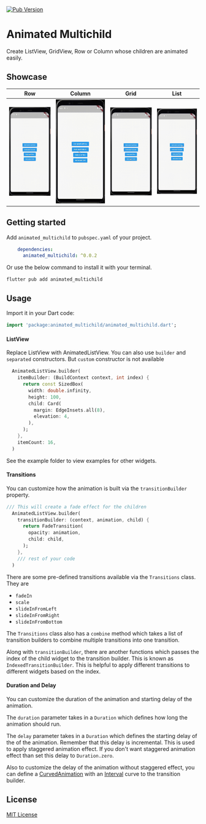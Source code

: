 [![Pub Version](https://img.shields.io/pub/v/animated_multichild?color=blueviolet)](https://pub.dev/packages/animated_multichild)

# Animated Multichild

Create ListView, GridView, Row or Column whose children are animated easily.

## Showcase
<!--
<p float="left">
  <img src="./resources/row.gif" width="400" />
  <img src="./resources/column.gif" width="400" /> 
  <img src="./resources/grid.gif" width="200" />
  <img src="./resources/list_view.gif" width="200" />
</p> -->
    
|           Row            |           Column            |           Grid            |              List              |
|:------------------------:|:---------------------------:|:-------------------------:|:------------------------------:|
| ![](./resources/row.gif) | ![](./resources/column.gif) | ![](./resources/grid.gif) | ![](./resources/list_view.gif) |

## Getting started

Add `animated_multichild` to `pubspec.yaml` of your project.

```yaml
    dependencies:
      animated_multichild: ^0.0.2
```

Or use the below command to install it with your terminal.

```shell
flutter pub add animated_multichild
```

## Usage

Import it in your Dart code:

```dart
import 'package:animated_multichild/animated_multichild.dart';
```

#### ListView

Replace ListView with AnimatedListView. You can also use `builder` and `separated` constructors. But 
`custom` constructor is not available

```dart
  AnimatedListView.builder(
    itemBuilder: (BuildContext context, int index) {
      return const SizedBox(
        width: double.infinity,
        height: 100,
        child: Card(
          margin: EdgeInsets.all(8),
          elevation: 4,
        ),
      );
    },
    itemCount: 16,
  )
```

See the example folder to view examples for other widgets.

#### Transitions

You can customize how the animation is built via the `transitionBuilder` property.

```dart
/// This will create a fade effect for the children
  AnimatedListView.builder(
    transitionBuilder: (context, animation, child) {
      return FadeTransition(
        opacity: animation,
        child: child,
      );
    },
    /// rest of your code
  )
```

There are some pre-defined transitions available via the `Transitions` class. They are

- `fadeIn`
- `scale`
- `slideInFromLeft`
- `slideInFromRight`
- `slideInFromBottom`

The `Transitions` class also has a `combine` method which takes a list of transition builders to combine
multiple transitions into one transition.

Along with `transitionBuilder`, there are another functions which passes the index of the child widget
to the transition builder. This is known as `IndexedTransitionBuilder`. This is helpful to apply different 
transitions to different widgets based on the index.

#### Duration and Delay

You can customize the duration of the animation and starting delay of the animation.

The `duration` parameter takes in a `Duration` which defines how long the animation should run.

The `delay` parameter takes in a `Duration` which defines the starting delay of the of the animation. 
Remember that this delay is incremental. This is used to apply staggered animation effect. If you don't 
want staggered animation effect than set this delay to `Duration.zero`.

Also to customize the delay of the animation without staggered effect, you can define a 
[CurvedAnimation](https://api.flutter.dev/flutter/animation/CurvedAnimation-class.html) with an 
[Interval](https://api.flutter.dev/flutter/animation/Interval-class.html) curve to the transition builder.

## License

[MIT License](https://github.com/sushmoyr/animated_multichild/blob/main/LICENSE)
